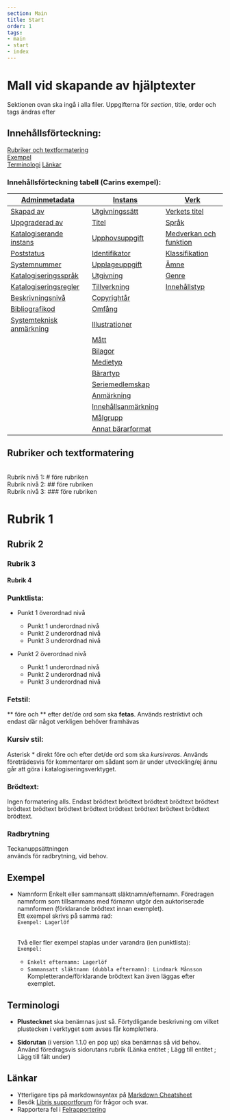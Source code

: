 ```yaml
---
section: Main
title: Start
order: 1
tags:
- main
- start
- index
---
```


# Mall vid skapande av hjälptexter
Sektionen ovan ska ingå i alla filer. Uppgifterna för *section*, title, order och tags ändras efter 

## Innehållsförteckning:

[Rubriker och textformatering](#rubriker-och-textformatering)  
[Exempel](#exempel)  
[Terminologi](#terminologi) 
[Länkar](#länkar)   


### Innehållsförteckning tabell (Carins exempel):

| [Adminmetadata](#adminmetadata) | [Instans](#instans) | [Verk](#verk) | 
| ------ | ----------- |  ----------- |
| [Skapad av](#skapad-av) | [Utgivningssätt](#utgivningssätt) | [Verkets titel](#verkets-titel) |
| [Uppgraderad av](#uppgraderad-av) | [Titel](#titel) | [Språk](#språk) |
| [Katalogiserande instans](#katalogiserande-instans) | [Upphovsuppgift](#upphovsuppgift) | [Medverkan och funktion](#medverkan-och-funktion) |
| [Poststatus](#poststatus) | [Identifikator](#identifikator) | [Klassifikation](#klassifikation) |
| [Systemnummer](#systemnummer) | [Upplageuppgift](#upplageuppgift) | [Ämne](#amne) |
| [Katalogiseringsspråk](#katalogiseringsspråk) | [Utgivning](#utgivning) | [Genre](#genre) |
| [Katalogiseringsregler](#katalogiseringsregler) | [Tillverkning](#tillverkning) | [Innehållstyp](#innehållstyp) |
| [Beskrivningsnivå](#beskrivningsnivå) | [Copyrightår](#copyrightår) | |
| [Bibliografikod](#bibliografikod) | [Omfång](#omfång) | |
| [Systemteknisk anmärkning](#systemteknisk-anmärkning) | [Illustrationer](#illustrationer) | |
| | [Mått](#mått) | |
| | [Bilagor](#bilagor) | |
| | [Medietyp](#medietyp) | |
| | [Bärartyp](#bärartyp) | |
|  | [Seriemedlemskap](#seriemedlemskap) | |
| | [Anmärkning](#anmärkning) | |
|  | [Innehållsanmärkning](#innehållsanmärkning) | |
| | [Målgrupp](#målgrupp) | |
| | [Annat bärarformat](#annat-bärarformat) | | 

## Rubriker och textformatering

<br/>Rubrik nivå 1: # före rubriken
<br/>Rubrik nivå 2: ## före rubriken
<br/>Rubrik nivå 3: ### före rubriken

# Rubrik 1
## Rubrik 2
### Rubrik 3
#### Rubrik 4


### Punktlista:
* Punkt 1 överordnad nivå
  * Punkt 1 underordnad nivå
  * Punkt 2 underordnad nivå
  * Punkt 3 underordnad nivå
  
* Punkt 2 överordnad nivå
  * Punkt 1 underordnad nivå
  * Punkt 2 underordnad nivå
  * Punkt 3 underordnad nivå

### Fetstil: 
** före och ** efter det/de ord som ska **fetas**. Används restriktivt och endast där något verkligen behöver framhävas

### Kursiv stil: 
Asterisk * direkt före och efter det/de ord som ska *kursiveras*. Används företrädesvis för kommentarer om sådant som är under utveckling/ej ännu går att göra i katalogiseringsverktyget.

### Brödtext: 
Ingen formatering alls. Endast brödtext brödtext brödtext brödtext brödtext brödtext brödtext brödtext brödtext brödtext brödtext brödtext brödtext brödtext.

### Radbrytning
Teckanuppsättningen <br/> används för radbrytning, vid behov.

## Exempel

* Namnform
  Enkelt eller sammansatt släktnamn/efternamn. Föredragen namnform som tillsammans med förnamn utgör den auktoriserade namnformen (förklarande brödtext innan exemplet).
  <br/>Ett exempel skrivs på samma rad:
  <br/>```Exempel: Lagerlöf```
  
  <br/>Två eller fler exempel staplas under varandra (ien punktlista):
  <br/>```Exempel:```
  * ```Enkelt efternamn: Lagerlöf```
  * ```Sammansatt släktnamn (dubbla efternamn): Lindmark Månsson```
  <br/>Kompletterande/förklarande brödtext kan även läggas efter exemplet.
  
## Terminologi

* **Plustecknet** ska benämnas just så. Förtydligande beskrivning om vilket plustecken i verktyget som avses får komplettera.

* **Sidorutan** (i version 1.1.0 en pop up) ska benämnas så vid behov. Använd föredragsvis sidorutans rubrik (Länka entitet ; Lägg till entitet ; Lägg till fält under)

## Länkar

* Ytterligare tips på markdownsyntax på [Markdown Cheatsheet](https://github.com/adam-p/markdown-here/wiki/Markdown-Cheatsheet)
* Besök [Libris supportforum](https://kundo.se/org/librisxl/) för frågor och svar. 
* Rapportera fel i [Felrapportering](https://goo.gl/forms/3mL7jTlEpbU3BQM13) 


